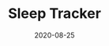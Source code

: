 ---
date: '2020-08-25'
title: 'Sleep Tracker'
github: 'https://github.com/sarthakhanda/SleepTracker'
external: ''
tech:
  - Android
  - Kotlin
  - Android Studio
  - XML
company: ''
showInProjects: false
---